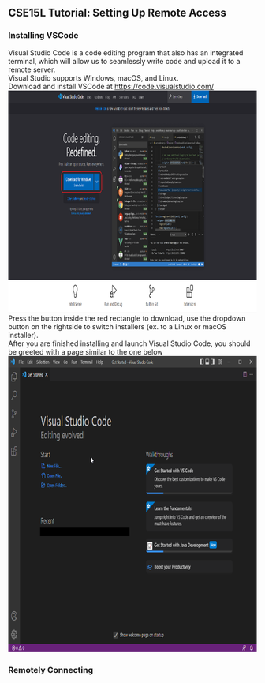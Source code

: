## CSE15L Tutorial: Setting Up Remote Access
### Installing VSCode
Visual Studio Code is a code editing program that also has an integrated terminal, which will allow us to seamlessly write code and upload it to a remote server. \
Visual Studio supports Windows, macOS, and Linux. \
Download and install VSCode at https://code.visualstudio.com/ \
<img src="/docs/assets/images/vsinstall.png" width="950" height="450"> \
Press the button inside the red rectangle to download, use the dropdown button on the rightside to switch installers (ex. to a Linux or macOS installer).\
After you are finished installing and launch Visual Studio Code, you should be greeted with a page similar to the one below\
<img src="/docs/assets/images/vsstart.png" width="800" height="600">


### Remotely Connecting

